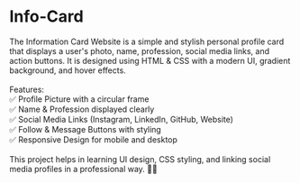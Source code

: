 # Info-Card
The Information Card Website is a simple and stylish personal profile card that displays a user's photo, name, profession, social media links, and action buttons.
It is designed using HTML & CSS with a modern UI, gradient background, and hover effects.</br>
</br>
Features:</br>
✅ Profile Picture with a circular frame</br>
✅ Name & Profession displayed clearly</br>
✅ Social Media Links (Instagram, LinkedIn, GitHub, Website)</br>
✅ Follow & Message Buttons with styling</br>
✅ Responsive Design for mobile and desktop</br>
</br>
This project helps in learning UI design, CSS styling, and linking social media profiles in a professional way. 🚀🎨</br>
